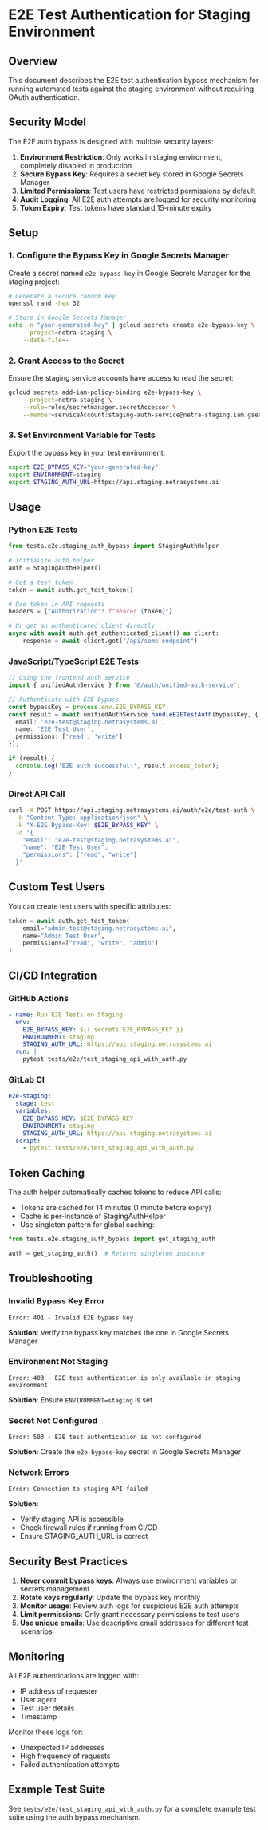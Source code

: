 # E2E Test Authentication for Staging Environment

## Overview

This document describes the E2E test authentication bypass mechanism for running automated tests against the staging environment without requiring OAuth authentication.

## Security Model

The E2E auth bypass is designed with multiple security layers:

1. **Environment Restriction**: Only works in staging environment, completely disabled in production
2. **Secure Bypass Key**: Requires a secret key stored in Google Secrets Manager
3. **Limited Permissions**: Test users have restricted permissions by default
4. **Audit Logging**: All E2E auth attempts are logged for security monitoring
5. **Token Expiry**: Test tokens have standard 15-minute expiry

## Setup

### 1. Configure the Bypass Key in Google Secrets Manager

Create a secret named `e2e-bypass-key` in Google Secrets Manager for the staging project:

```bash
# Generate a secure random key
openssl rand -hex 32

# Store in Google Secrets Manager
echo -n "your-generated-key" | gcloud secrets create e2e-bypass-key \
    --project=netra-staging \
    --data-file=-
```

### 2. Grant Access to the Secret

Ensure the staging service accounts have access to read the secret:

```bash
gcloud secrets add-iam-policy-binding e2e-bypass-key \
    --project=netra-staging \
    --role=roles/secretmanager.secretAccessor \
    --member=serviceAccount:staging-auth-service@netra-staging.iam.gserviceaccount.com
```

### 3. Set Environment Variable for Tests

Export the bypass key in your test environment:

```bash
export E2E_BYPASS_KEY="your-generated-key"
export ENVIRONMENT=staging
export STAGING_AUTH_URL=https://api.staging.netrasystems.ai
```

## Usage

### Python E2E Tests

```python
from tests.e2e.staging_auth_bypass import StagingAuthHelper

# Initialize auth helper
auth = StagingAuthHelper()

# Get a test token
token = await auth.get_test_token()

# Use token in API requests
headers = {"Authorization": f"Bearer {token}"}

# Or get an authenticated client directly
async with await auth.get_authenticated_client() as client:
    response = await client.get("/api/some-endpoint")
```

### JavaScript/TypeScript E2E Tests

```typescript
// Using the frontend auth service
import { unifiedAuthService } from '@/auth/unified-auth-service';

// Authenticate with E2E bypass
const bypassKey = process.env.E2E_BYPASS_KEY;
const result = await unifiedAuthService.handleE2ETestAuth(bypassKey, {
  email: 'e2e-test@staging.netrasystems.ai',
  name: 'E2E Test User',
  permissions: ['read', 'write']
});

if (result) {
  console.log('E2E auth successful:', result.access_token);
}
```

### Direct API Call

```bash
curl -X POST https://api.staging.netrasystems.ai/auth/e2e/test-auth \
  -H "Content-Type: application/json" \
  -H "X-E2E-Bypass-Key: $E2E_BYPASS_KEY" \
  -d '{
    "email": "e2e-test@staging.netrasystems.ai",
    "name": "E2E Test User",
    "permissions": ["read", "write"]
  }'
```

## Custom Test Users

You can create test users with specific attributes:

```python
token = await auth.get_test_token(
    email="admin-test@staging.netrasystems.ai",
    name="Admin Test User",
    permissions=["read", "write", "admin"]
)
```

## CI/CD Integration

### GitHub Actions

```yaml
- name: Run E2E Tests on Staging
  env:
    E2E_BYPASS_KEY: ${{ secrets.E2E_BYPASS_KEY }}
    ENVIRONMENT: staging
    STAGING_AUTH_URL: https://api.staging.netrasystems.ai
  run: |
    pytest tests/e2e/test_staging_api_with_auth.py
```

### GitLab CI

```yaml
e2e-staging:
  stage: test
  variables:
    E2E_BYPASS_KEY: $E2E_BYPASS_KEY
    ENVIRONMENT: staging
    STAGING_AUTH_URL: https://api.staging.netrasystems.ai
  script:
    - pytest tests/e2e/test_staging_api_with_auth.py
```

## Token Caching

The auth helper automatically caches tokens to reduce API calls:

- Tokens are cached for 14 minutes (1 minute before expiry)
- Cache is per-instance of StagingAuthHelper
- Use singleton pattern for global caching:

```python
from tests.e2e.staging_auth_bypass import get_staging_auth

auth = get_staging_auth()  # Returns singleton instance
```

## Troubleshooting

### Invalid Bypass Key Error

```
Error: 401 - Invalid E2E bypass key
```

**Solution**: Verify the bypass key matches the one in Google Secrets Manager

### Environment Not Staging

```
Error: 403 - E2E test authentication is only available in staging environment
```

**Solution**: Ensure `ENVIRONMENT=staging` is set

### Secret Not Configured

```
Error: 503 - E2E test authentication is not configured
```

**Solution**: Create the `e2e-bypass-key` secret in Google Secrets Manager

### Network Errors

```
Error: Connection to staging API failed
```

**Solution**: 
- Verify staging API is accessible
- Check firewall rules if running from CI/CD
- Ensure STAGING_AUTH_URL is correct

## Security Best Practices

1. **Never commit bypass keys**: Always use environment variables or secrets management
2. **Rotate keys regularly**: Update the bypass key monthly
3. **Monitor usage**: Review auth logs for suspicious E2E auth attempts
4. **Limit permissions**: Only grant necessary permissions to test users
5. **Use unique emails**: Use descriptive email addresses for different test scenarios

## Monitoring

All E2E authentications are logged with:
- IP address of requester
- User agent
- Test user details
- Timestamp

Monitor these logs for:
- Unexpected IP addresses
- High frequency of requests
- Failed authentication attempts

## Example Test Suite

See `tests/e2e/test_staging_api_with_auth.py` for a complete example test suite using the auth bypass mechanism.